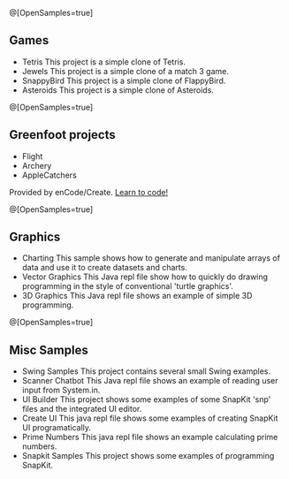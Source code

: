 
@[OpenSamples=true]

## Games

* Tetris
  [](https://reportmill.com/SnapCode/Samples/Tetris/Tetris.zip)
  This project is a simple clone of Tetris.
* Jewels
  [](https://reportmill.com/SnapCode/Samples/Jewels/Jewels.zip)
  This project is a simple clone of a match 3 game.
* SnappyBird
  [](https://reportmill.com/SnapCode/Samples/SnappyBird/SnappyBird.zip)
  This project is a simple clone of FlappyBird.
* Asteroids
  [](https://reportmill.com/SnapCode/Samples/Asteroids/Asteroids.zip)
  This project is a simple clone of Asteroids.

@[OpenSamples=true]

## Greenfoot projects

* Flight
  [](https://reportmill.com/SnapCode/Samples/Flight/Flight.gfar)
* Archery
  [](https://reportmill.com/SnapCode/Samples/Archery/Archery.gfar)
* AppleCatchers
  [](https://reportmill.com/SnapCode/Samples/AppleCatchers/AppleCatchers.gfar)

Provided by enCode/Create. [Learn to code!](https://www.encodecreate.com)

@[OpenSamples=true]

## Graphics

* Charting
  [](https://reportmill.com/SnapCode/Samples/Charting/Charting.jepl)
  This sample shows how to generate and manipulate arrays of data and use it to create datasets and charts.
* Vector Graphics
  [](https://reportmill.com/SnapCode/Samples/Vector_Graphics/Vector_Graphics.jepl)
  This Java repl file show how to quickly do drawing programming in the style of conventional 'turtle graphics'.
* 3D Graphics
  [](https://reportmill.com/SnapCode/Samples/Graphics3D/Graphics3D.jepl)
  This Java repl file shows an example of simple 3D programming.

@[OpenSamples=true]

## Misc Samples

* Swing Samples
  [](https://reportmill.com/SnapCode/Samples/SwingSamples/SwingSamples.zip)
  This project contains several small Swing examples.
* Scanner Chatbot
  [](https://reportmill.com/SnapCode/Samples/Scanner_Chatbot/Scanner_Chatbot.jepl)
  This Java repl file shows an example of reading user input from System.in.
* UI Builder
  [](https://reportmill.com/SnapCode/Samples/UI_Builder/UI_Builder.zip)
  This project shows some examples of some SnapKit 'snp' files and the integrated UI editor.
* Create UI
  [](https://reportmill.com/SnapCode/Samples/Create_UI/Create_UI.jepl)
  This java repl file shows some examples of creating SnapKit UI programatically.
* Prime Numbers
  [](https://reportmill.com/SnapCode/Samples/Prime_Numbers/Prime_Numbers.jepl)
  This java repl file shows an example calculating prime numbers.
* Snapkit Samples
  [](https://reportmill.com/SnapCode/Samples/SnapkitSamples/SnapkitSamples.zip)
  This project shows some examples of programming SnapKit.

